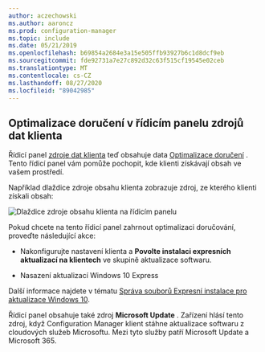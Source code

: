 ```yaml
---
author: aczechowski
ms.author: aaroncz
ms.prod: configuration-manager
ms.topic: include
ms.date: 05/21/2019
ms.openlocfilehash: b69854a2684e3a15e505ffb93927b6c1d8dcf9eb
ms.sourcegitcommit: fde92731a7e27c892d32c63f515cf19545e02ceb
ms.translationtype: MT
ms.contentlocale: cs-CZ
ms.lasthandoff: 08/27/2020
ms.locfileid: "89042985"
---
```

## <a name="delivery-optimization-in-client-data-sources-dashboard"></a><a name="bkmk_do"></a> Optimalizace doručení v řídicím panelu zdrojů dat klienta

<!--3555759-->

Řídicí panel [zdroje dat klienta](../../../../servers/deploy/configure/monitor-content-you-have-distributed.md#client-data-sources-dashboard) teď obsahuje data [Optimalizace doručení](../../../../plan-design/hierarchy/fundamental-concepts-for-content-management.md#delivery-optimization) . Tento řídicí panel vám pomůže pochopit, kde klienti získávají obsah ve vašem prostředí.

Například dlaždice zdroje obsahu klienta zobrazuje zdroj, ze kterého klienti získali obsah:

![Dlaždice zdroje obsahu klienta na řídicím panelu](../../media/3555759-do-source.png)

Pokud chcete na tento řídicí panel zahrnout optimalizaci doručování, proveďte následující akce:

- Nakonfigurujte nastavení klienta a **Povolte instalaci expresních aktualizací na klientech** ve skupině aktualizace softwaru.

- Nasazení aktualizací Windows 10 Express

Další informace najdete v tématu [Správa souborů Expresní instalace pro aktualizace Windows 10](../../../../../sum/deploy-use/manage-express-installation-files-for-windows-10-updates.md).

Řídicí panel obsahuje také zdroj **Microsoft Update** . Zařízení hlásí tento zdroj, když Configuration Manager klient stáhne aktualizace softwaru z cloudových služeb Microsoftu. Mezi tyto služby patří Microsoft Update a Microsoft 365.
